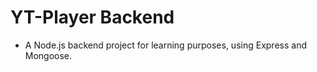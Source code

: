 # YT-Player Backend

-   A Node.js backend project for learning purposes, using Express and Mongoose.
